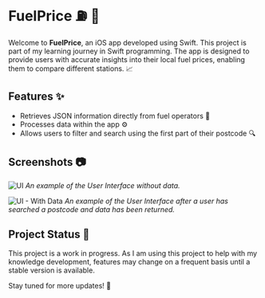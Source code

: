 # FuelPrice :fuelpump: :iphone:

Welcome to **FuelPrice**, an iOS app developed using Swift. This project is part of my learning journey in Swift programming. The app is designed to provide users with accurate insights into their local fuel prices, enabling them to compare different stations. :chart_with_upwards_trend:

## Features :sparkles:

- Retrieves JSON information directly from fuel operators :satellite:
- Processes data within the app :gear:
- Allows users to filter and search using the first part of their postcode :mag:

## Screenshots :camera:

![UI]((https://github.com/RobsonHarrison/iosFuelPriceChecker/blob/main/Screenshots/UI.png))
*An example of the User Interface without data.*

![UI - With Data]((https://github.com/RobsonHarrison/iosFuelPriceChecker/blob/main/Screenshots/UI%20with%20data.png))
*An example of the User Interface after a user has searched a postcode and data has been returned.*

## Project Status :construction:

This project is a work in progress. As I am using this project to help with my knowledge development, features may change on a frequent basis until a stable version is available.


Stay tuned for more updates! :rocket:
